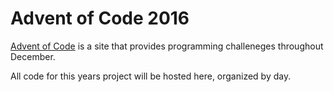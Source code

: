# Advent of Code 2016

[Advent of Code](http://adventofcode.com/) is a site that provides programming challeneges throughout December.

All code for this years project will be hosted here, organized by day.

